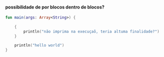 
#### possibilidade de por blocos dentro de blocos? 
```kotlin
fun main(args: Array<String>) {
    
    {
        println("não imprima na execuçaõ, teria altuma finalidade?")
    }
    
    println("hello world")
}
```